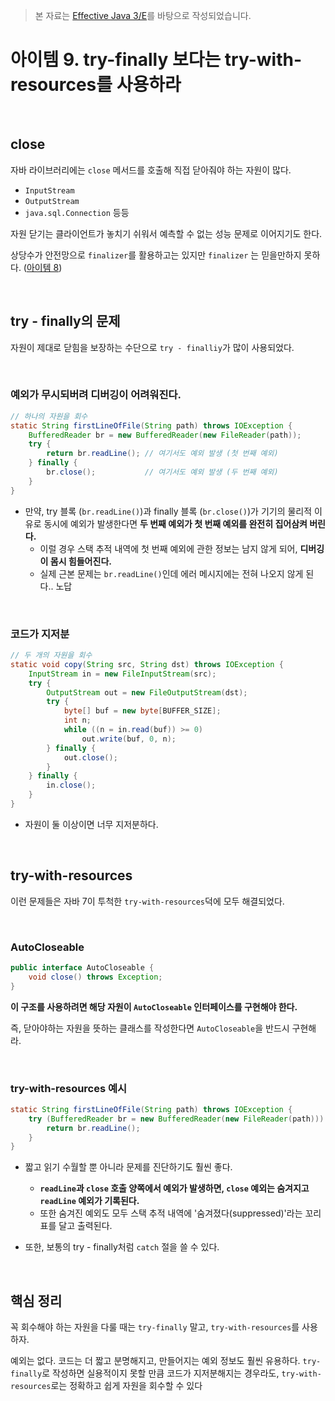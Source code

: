 > 본 자료는 [Effective Java 3/E]()를 바탕으로 작성되었습니다.

# 아이템 9. try-finally 보다는 try-with-resources를 사용하라

<br>

## close

자바 라이브러리에는 `close` 메서드를 호출해 직접 닫아줘야 하는 자원이 많다.

* `InputStream`
* `OutputStream`
* `java.sql.Connection` 등등

자원 닫기는 클라이언트가 놓치기 쉬워서 예측할 수 없는 성능 문제로 이어지기도 한다.

상당수가 안전망으로 `finalizer`를 활용하고는 있지만 `finalizer` 는 믿을만하지 못하다. ([아이템 8](./item08.md))

<br>

## try - finally의 문제

자원이 제대로 닫힘을 보장하는 수단으로 `try - finalliy`가 많이 사용되었다.

<br>

### 예외가 무시되버려 디버깅이 어려워진다.

```java
// 하나의 자원을 회수
static String firstLineOfFile(String path) throws IOException {
    BufferedReader br = new BufferedReader(new FileReader(path));
    try {
        return br.readLine(); // 여기서도 예외 발생 (첫 번째 예외)
    } finally {
        br.close();           // 여기서도 예외 발생 (두 번째 예외)
    }
}
```

* 만약, try 블록 (`br.readLine()`)과 finally 블록 (`br.close()`)가 기기의 물리적 이유로 동시에 예외가 발생한다면 **두 번째 예외가 첫 번째 예외를 완전히 집어삼켜 버린다.**
  * 이럴 경우 스택 추적 내역에 첫 번째 예외에 관한 정보는 남지 않게 되어, **디버깅이 몸시 힘들어진다.**
  * 실제 근본 문제는 `br.readLine()`인데 에러 메시지에는 전혀 나오지 않게 된다.. 노답

<br>

### 코드가 지저분

```java
// 두 개의 자원을 회수
static void copy(String src, String dst) throws IOException {
    InputStream in = new FileInputStream(src);
    try {
        OutputStream out = new FileOutputStream(dst);
        try {
            byte[] buf = new byte[BUFFER_SIZE];
            int n;
            while ((n = in.read(buf)) >= 0)
                out.write(buf, 0, n);
        } finally {
            out.close();
        }
    } finally {
        in.close();
    }
}
```

* 자원이 둘 이상이면 너무 지저분하다.

<br>

## try-with-resources

이런 문제들은 자바 7이 투척한 `try-with-resources`덕에 모두 해결되었다.

<br>

### AutoCloseable

```java
public interface AutoCloseable {
    void close() throws Exception;
}
```

**이 구조를 사용하려면 해당 자원이 `AutoCloseable` 인터페이스를 구현해야 한다.**

즉, 닫아야하는 자원을 뜻하는 클래스를 작성한다면 `AutoCloseable`을 반드시 구현해라.

<br>

### try-with-resources 예시

```java
static String firstLineOfFile(String path) throws IOException {
    try (BufferedReader br = new BufferedReader(new FileReader(path))) {
        return br.readLine();
    }
}
```

* 짧고 읽기 수월할 뿐 아니라 문제를 진단하기도 훨씬 좋다.
  * **`readLine`과 `close` 호출 양쪽에서 예외가 발생하면, `close` 예외는 숨겨지고 `readLine` 예외가 기록된다.**
  * 또한 숨겨진 예외도 모두 스택 추적 내역에 '숨겨졌다(suppressed)'라는 꼬리표를 달고 출력된다.

* 또한, 보통의 try - finally처럼 `catch` 절을 쓸 수 있다.

<br>

## 핵심 정리

꼭 회수해야 하는 자원을 다룰 때는 `try-finally` 말고, `try-with-resources`를 사용하자.

예외는 없다. 코드는 더 짧고 분명해지고, 만들어지는 예외 정보도 훨씬 유용하다. `try-finally`로 작성하면 실용적이지 못할 만큼 코드가 지저분해지는 경우라도, `try-with-resources`로는 정확하고 쉽게 자원을 회수할 수 있다